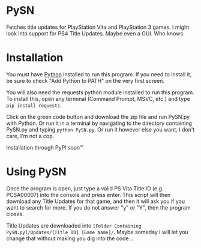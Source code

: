 # PySN
Fetches title updates for PlayStation Vita and PlayStation 3 games. I might look into support for PS4 Title Updates. Maybe even a GUI. Who knows.

Installation
============
You must have [Python](https://www.python.org/ftp/python/3.10.4/python-3.10.4-amd64.exe) installed to run this program. If you need to install it, be sure to check "Add Python to PATH" on the very first screen.

You will also need the requests python module installed to run this program. To install this, open any terminal (Command Prompt, MSVC, etc.) and type `pip install requests`.

Click on the green code button and download the zip file and run PySN.py with Python. Or run it in a terminal by navigating to the directory containing PySN.py and typing `python PySN.py`. Or run it however else you want, I don't care, I'm not a cop.

Installation through PyPl soon™

Using PySN
============
Once the program is open, just type a valid PS Vita Title ID (e.g. PCSA00007) into the console and press enter. This script will then download any Title Updates for that game, and then it will ask you if you want to search for more. If you do not answer "y" or "Y", then the program closes.

Title Updates are downloaded into `[Folder Containing PySN.py]/Updates/[Title ID] [Game Name]/`. Maybe someday I will let you change that without making you dig into the code...
